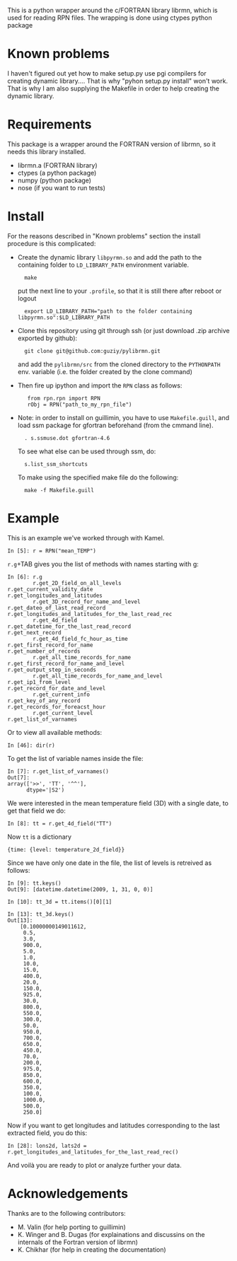 This is a python wrapper around the c/FORTRAN library librmn, which is used for reading RPN files.
The wrapping is done using ctypes python package


Known problems
=========

I haven't figured out yet how to make setup.py use pgi compilers for creating dynamic library....
That is why "pyhon setup.py install" won't work. That is why I am also supplying the Makefile in order to help creating the dynamic library.

Requirements
==========
This package is a wrapper around the FORTRAN version of librmn, so it needs this library installed.

* librmn.a (FORTRAN library)
* ctypes (a python package)
* numpy (python package)
* nose (if you want to run tests)



Install
=======

For the reasons described in "Known problems" section the install procedure is this complicated:

* Create the dynamic library `libpyrmn.so` and add the path to the containing folder to `LD_LIBRARY_PATH` environment variable.

        make
  
  put the next line to your `.profile`, so that it is still there after reboot or logout
  
        export LD_LIBRARY_PATH="path to the folder containing libpyrmn.so":$LD_LIBRARY_PATH

* Clone this repository using git through ssh (or just download .zip archive exported by github): 

        git clone git@github.com:guziy/pylibrmn.git

  and add the `pylibrmn/src` from the cloned directory to the `PYTHONPATH` env. variable (i.e. the folder created by the clone command)

* Then fire up ipython and import the `RPN` class as follows:
         
         from rpn.rpn import RPN
         rObj = RPN("path_to_my_rpn_file")

* Note: in order to install on guillimin, you have to use `Makefile.guill`, and load ssm package for gfortran beforehand (from the cmmand line).

        . s.ssmuse.dot gfortran-4.6

  To see what else can be used through ssm, do:
        
        s.list_ssm_shortcuts

  To make using the specified make file do the following:
         
        make -f Makefile.guill


Example
=======

This is an example we've worked through with Kamel.

    In [5]: r = RPN("mean_TEMP")

`r.g`+TAB gives you the list of methods with names starting with g:
   
    In [6]: r.g
            r.get_2D_field_on_all_levels                          r.get_current_validity_date                           r.get_longitudes_and_latitudes
            r.get_3D_record_for_name_and_level                    r.get_dateo_of_last_read_record                       r.get_longitudes_and_latitudes_for_the_last_read_rec
            r.get_4d_field                                        r.get_datetime_for_the_last_read_record               r.get_next_record
            r.get_4d_field_fc_hour_as_time                        r.get_first_record_for_name                           r.get_number_of_records
            r.get_all_time_records_for_name                       r.get_first_record_for_name_and_level                 r.get_output_step_in_seconds
            r.get_all_time_records_for_name_and_level             r.get_ip1_from_level                                  r.get_record_for_date_and_level
            r.get_current_info                                    r.get_key_of_any_record                               r.get_records_for_foreacst_hour
            r.get_current_level                                   r.get_list_of_varnames


Or to view all available methods:
    
    In [46]: dir(r)
    
To get the list of variable names inside the file:

    In [7]: r.get_list_of_varnames()
    Out[7]:
    array(['>>', 'TT', '^^'],
          dtype='|S2')

We were interested in the mean temperature field (3D) with a single date, to get that field we do:

    In [8]: tt = r.get_4d_field("TT")
    
Now `tt` is a dictionary 
    
    {time: {level: temperature_2d_field}}

Since we have only one date in the file, the list of levels is retreived as follows:

    In [9]: tt.keys()
    Out[9]: [datetime.datetime(2009, 1, 31, 0, 0)]
    
    In [10]: tt_3d = tt.items()[0][1]
    
    In [13]: tt_3d.keys()
    Out[13]:
        [0.10000000149011612,
         0.5,
         3.0,
         900.0,
         5.0,
         1.0,
         10.0,
         15.0,
         400.0,
         20.0,
         150.0,
         925.0,
         30.0,
         800.0,
         550.0,
         300.0,
         50.0,
         950.0,
         700.0,
         650.0,
         450.0,
         70.0,
         200.0,
         975.0,
         850.0,
         600.0,
         350.0,
         100.0,
         1000.0,
         500.0,
         250.0]

Now if you want to get longitudes and latitudes corresponding to the last extracted field, you do this:

    In [28]: lons2d, lats2d = r.get_longitudes_and_latitudes_for_the_last_read_rec()

And voilà you are ready to plot or analyze further your data.

Acknowledgements
=======
Thanks are to the following contributors:
* M. Valin (for help porting to guillimin)
* K. Winger and B. Dugas (for explainations and discussins on the internals of the Fortran version of librmn)
* K. Chikhar (for help in creating the documentation)


    
